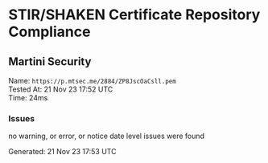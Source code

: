 # STIR/SHAKEN Certificate Repository Compliance

## Martini Security

Name: `https://p.mtsec.me/2884/ZP8JscOaCsll.pem`\
Tested At: 21 Nov 23 17:52 UTC\
Time: 24ms

### Issues

no warning, or error, or notice date level issues were found

Generated: 21 Nov 23 17:53 UTC